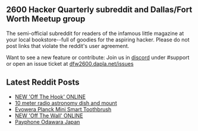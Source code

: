 ## 2600 Hacker Quarterly subreddit and Dallas/Fort Worth Meetup group
The semi-official subreddit for readers of the infamous little magazine at your local bookstore--full of goodies for the aspiring hacker. Please do not post links that violate the reddit's user agreement.

Want to see a new feature or contribute: 
Join us in [discord](https://dfw2600.dapla.net/chat) under #support or open an issue ticket at [dfw2600.dapla.net/issues](https://dfw2600.dapla.net/issues)

## Latest Reddit Posts
<!-- BLOG-POST-LIST:START -->
- [NEW 'Off The Hook' ONLINE](https://2600.com/hook/26-06-2024)
- [10 meter radio astronomy dish and mount](https://www.reddit.com/r/2600/comments/1dpd47a/10_meter_radio_astronomy_dish_and_mount/)
- [Evowera Planck Mini Smart Toothbrush](https://www.reddit.com/r/2600/comments/1dolqkx/evowera_planck_mini_smart_toothbrush/)
- [NEW 'Off The Wall' ONLINE](https://2600.com/wall/25-06-2024)
- [Payphone Odawara Japan](https://www.reddit.com/r/2600/comments/1dnu3x4/payphone_odawara_japan/)
<!-- BLOG-POST-LIST:END -->
